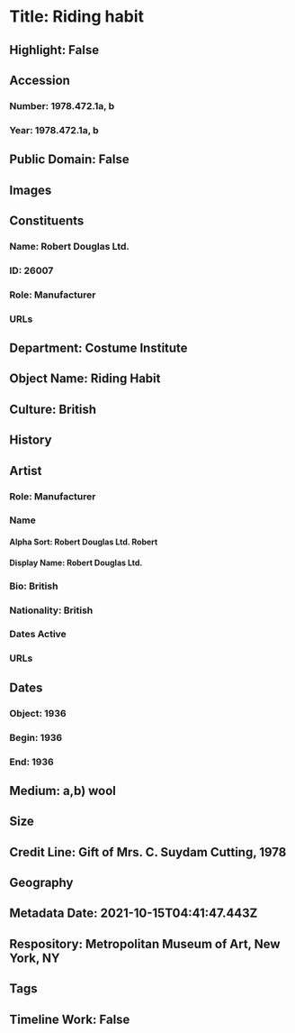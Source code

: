 # Title: Riding habit
## Highlight: False
## Accession
### Number: 1978.472.1a, b
### Year: 1978.472.1a, b
## Public Domain: False
## Images
## Constituents
### Name: Robert Douglas Ltd.
### ID: 26007
### Role: Manufacturer
### URLs
## Department: Costume Institute
## Object Name: Riding Habit
## Culture: British
## History
## Artist
### Role: Manufacturer
### Name
#### Alpha Sort: Robert Douglas Ltd. Robert
#### Display Name: Robert Douglas Ltd.
### Bio: British
### Nationality: British
### Dates Active
### URLs
## Dates
### Object: 1936
### Begin: 1936
### End: 1936
## Medium: a,b) wool
## Size
## Credit Line: Gift of Mrs. C. Suydam Cutting, 1978
## Geography
## Metadata Date: 2021-10-15T04:41:47.443Z
## Respository: Metropolitan Museum of Art, New York, NY
## Tags
## Timeline Work: False